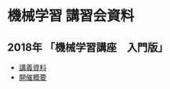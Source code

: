 # 機械学習 講習会資料

## 2018年 「機械学習講座　入門版」

* [講義資料](https://github.com/MasahiroAraki/MLCourse/tree/master/2018%E5%85%A5%E9%96%80%E7%89%88)
* [開催概要](https://www.kit.ac.jp/events/events181026/)
